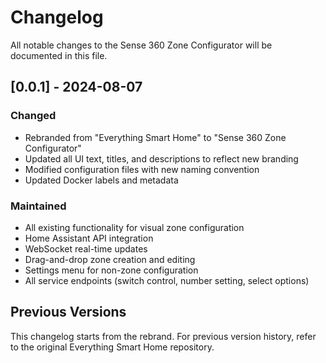 # Changelog

All notable changes to the Sense 360 Zone Configurator will be documented in this file.

## [0.0.1] - 2024-08-07

### Changed
- Rebranded from "Everything Smart Home" to "Sense 360 Zone Configurator"
- Updated all UI text, titles, and descriptions to reflect new branding
- Modified configuration files with new naming convention
- Updated Docker labels and metadata

### Maintained
- All existing functionality for visual zone configuration
- Home Assistant API integration
- WebSocket real-time updates
- Drag-and-drop zone creation and editing
- Settings menu for non-zone configuration
- All service endpoints (switch control, number setting, select options)

## Previous Versions
This changelog starts from the rebrand. For previous version history, refer to the original Everything Smart Home repository.
